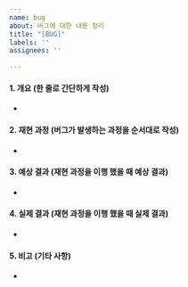 ```yaml
---
name: bug
about: 버그에 대한 내용 정리
title: "[BUG]"
labels: ''
assignees: ''

---
```


#### 1. 개요 (한 줄로 간단하게 작성)
- 

#### 2. 재현 과정 (버그가 발생하는 과정을 순서대로 작성)
- 

#### 3. 예상 결과 (재현 과정을 이행 했을 때 예상 결과)
- 

#### 4. 실제 결과 (재현 과정을 이행 했을 때 실제 결과)
- 

#### 5. 비고 (기타 사항)
-
